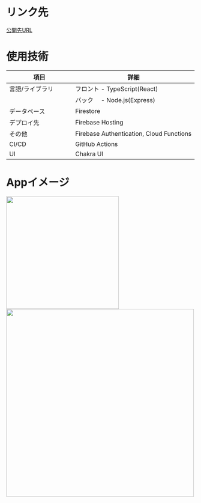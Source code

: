 # リンク先
[公開先URL](https://photo-english.web.app)

# 使用技術

項目|詳細
-|-
言語/ライブラリ|フロント  - TypeScript(React)
　　　　　　　　　　   |バック　 -  Node.js(Express)
データベース|Firestore
デプロイ先|Firebase Hosting
その他|Firebase Authentication, Cloud Functions
CI/CD|GitHub Actions
UI|Chakra UI

# Appイメージ
<img src="https://user-images.githubusercontent.com/75721044/117647379-dd0a9a80-b1c7-11eb-8372-ac69833d4d47.PNG" width="300px">
<img src="https://user-images.githubusercontent.com/75721044/117647468-f3b0f180-b1c7-11eb-97b2-014cbb638075.png" width="500px">
